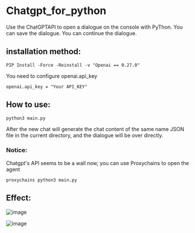 # Chatgpt_for_python
Use the ChatGPTAPI to open a dialogue on the console with PyThon. You can save the dialogue. You can continue the dialogue.
## installation method:
```shell
PIP Install -Force -Reinstall -v "Openai == 0.27.0"
```
You need to configure openai.api_key
```python3
openai.api_key = "Your API_KEY"
```
## How to use:
```shell
python3 main.py
```
After the new chat will generate the chat content of the same name JSON file in the current directory, and the dialogue will be over directly.
### Notice:
Chatgpt's API seems to be a wall now, you can use Proxychains to open the agent
```shell
proxychains python3 main.py
```
## Effect:
![image](https://user-images.githubusercontent.com/60785775/222438502-48ba69de-13ee-4996-911c-16943c3258e5.png)

![image](https://user-images.githubusercontent.com/60785775/222438701-cf67226b-828e-43fd-b05f-1a8eb9ef891d.png)
